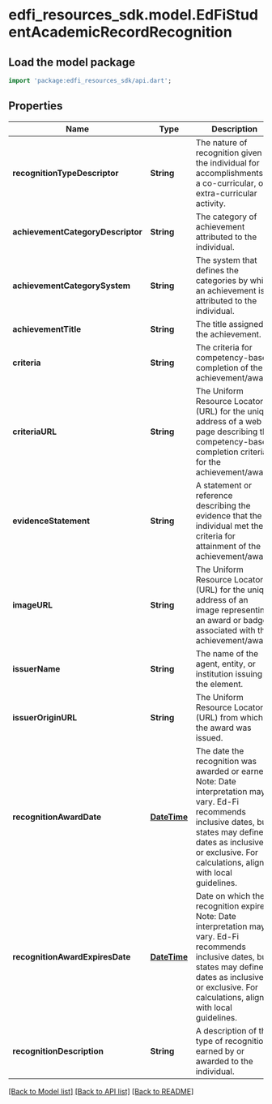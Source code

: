 # edfi_resources_sdk.model.EdFiStudentAcademicRecordRecognition

## Load the model package
```dart
import 'package:edfi_resources_sdk/api.dart';
```

## Properties
Name | Type | Description | Notes
------------ | ------------- | ------------- | -------------
**recognitionTypeDescriptor** | **String** | The nature of recognition given to the individual for accomplishments in a co-curricular, or extra-curricular activity. | 
**achievementCategoryDescriptor** | **String** | The category of achievement attributed to the individual. | [optional] 
**achievementCategorySystem** | **String** | The system that defines the categories by which an achievement is attributed to the individual. | [optional] 
**achievementTitle** | **String** | The title assigned to the achievement. | [optional] 
**criteria** | **String** | The criteria for competency-based completion of the achievement/award. | [optional] 
**criteriaURL** | **String** | The Uniform Resource Locator (URL) for the unique address of a web page describing the competency-based completion criteria for the achievement/award. | [optional] 
**evidenceStatement** | **String** | A statement or reference describing the evidence that the individual met the criteria for attainment of the achievement/award. | [optional] 
**imageURL** | **String** | The Uniform Resource Locator (URL) for the unique address of an image representing an award or badge associated with the achievement/award. | [optional] 
**issuerName** | **String** | The name of the agent, entity, or institution issuing the element. | [optional] 
**issuerOriginURL** | **String** | The Uniform Resource Locator (URL) from which the award was issued. | [optional] 
**recognitionAwardDate** | [**DateTime**](DateTime.md) | The date the recognition was awarded or earned.  Note: Date interpretation may vary. Ed-Fi recommends inclusive dates, but states may define dates as inclusive or exclusive. For calculations, align with local guidelines. | [optional] 
**recognitionAwardExpiresDate** | [**DateTime**](DateTime.md) | Date on which the recognition expires.  Note: Date interpretation may vary. Ed-Fi recommends inclusive dates, but states may define dates as inclusive or exclusive. For calculations, align with local guidelines. | [optional] 
**recognitionDescription** | **String** | A description of the type of recognition earned by or awarded to the individual. | [optional] 

[[Back to Model list]](../README.md#documentation-for-models) [[Back to API list]](../README.md#documentation-for-api-endpoints) [[Back to README]](../README.md)


